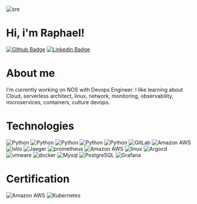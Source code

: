 ![sre](https://s2.glbimg.com/NaHtnCf8-f24sZ2OVk9s37mwvbg=/e.glbimg.com/og/ed/f/original/2021/05/03/star-wars-squadrons-lancamento-semana.jpg)


# Hi, i'm Raphael!
[![Github Badge](https://img.shields.io/badge/-Github-000?style=flat-square&logo=Github&logoColor=white&link=https://github.com/fagnerpsantos)](https://github.com/haelz-rps)
[![Linkedin Badge](https://img.shields.io/badge/-LinkedIn-blue?style=flat-square&logo=Linkedin&logoColor=white&link=https://www.linkedin.com/in/raphael-santos-463a231a1/)](https://www.linkedin.com/in/raphael-santos-463a231a1/)


# About me
I'm currently working on NOS with Devops Engineer. I like learning about Cloud, serverless architect, linux, network, monitoring, observability, microservices, containers, culture devops.

# Technologies
![Python](https://img.shields.io/badge/-Python-black?style=flat-square&logo=Python)
![Python](https://img.shields.io/badge/-Helm-black?style=flat-square&logo=helm)
![Python](https://img.shields.io/badge/-Kubernetes-black?style=flat-square&logo=kubernetes)
![Python](https://img.shields.io/badge/-Terraform-black?style=flat-square&logo=terraform)
![Python](https://img.shields.io/badge/-Git-black?style=flat-square&logo=git)
![GitLab](https://img.shields.io/badge/-GitLab-black?style=flat-square&logo=gitlab)
![Amazon AWS](https://img.shields.io/badge/Amazon%20AWS-black?style=flat-square&logo=amazon-aws)
![istio](https://img.shields.io/badge/Istio-black?style=flat-square&logo=istio)
![Jaeger](https://img.shields.io/badge/Jaeger-black?style=flat-square&logo=Jaeger)
![prometheus](https://img.shields.io/badge/Prometheus-black?style=flat-square&logo=prometheus)
![Amazon AWS](https://img.shields.io/badge/Splunk-black?style=flat-square&logo=Splunk)
![linux](https://img.shields.io/badge/Linux-black?style=flat-square&logo=linux)
![Argocd](https://img.shields.io/badge/Argocd-black?style=flat-square&logo=Argocd)
![vmware](https://img.shields.io/badge/VMWare-black?style=flat-square&logo=vmware)
![docker](https://img.shields.io/badge/Docker-black?style=flat-square&logo=docker)
![Mysql](https://img.shields.io/badge/Mysql-black?style=flat-square&logo=Mysql)
![PostgreSQL](https://img.shields.io/badge/PostgreSQL-black?style=flat-square&logo=PostgreSQL)
![Grafana](https://img.shields.io/badge/Grafana-black?style=flat-square&logo=Grafana)


# Certification
![Amazon AWS](https://img.shields.io/badge/Amazon%20Solution%20Architect-black?style=flat-square&logo=Amazon)
![Kubernetes](https://img.shields.io/badge/CKA-black?style=flat-square&logo=Kubernetes)
